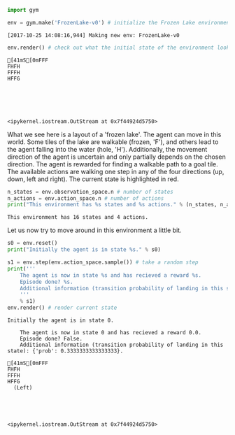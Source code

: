 

```python
import gym
```


```python
env = gym.make('FrozenLake-v0') # initialize the Frozen Lake environment
```

    [2017-10-25 14:08:16,944] Making new env: FrozenLake-v0



```python
env.render() # check out what the initial state of the environment looks like
```

    [41mS[0mFFF
    FHFH
    FFFH
    HFFG
    





    <ipykernel.iostream.OutStream at 0x7f44924d5750>



What we see here is a layout of a 'frozen lake'. The agent can move in this world. Some tiles of the lake are walkable (frozen, 'F'), and others lead to the agent falling into the water (hole, 'H'). Additionally, the movement direction of the agent is uncertain and only partially depends on the chosen direction. The agent is rewarded for finding a walkable path to a goal tile. The available actions are walking one step in any of the four directions (up, down, left and right). The current state is highlighted in red.


```python
n_states = env.observation_space.n # number of states
n_actions = env.action_space.n # number of actions
print("This environment has %s states and %s actions." % (n_states, n_actions))
```

    This environment has 16 states and 4 actions.


Let us now try to move around in this environment a little bit.


```python
s0 = env.reset()
print("Initially the agent is in state %s." % s0)

s1 = env.step(env.action_space.sample()) # take a random step
print('''
    The agent is now in state %s and has recieved a reward %s. 
    Episode done? %s.
    Additional information (transition probability of landing in this state): %s.
    '''
    % s1)
env.render() # render current state
```

    Initially the agent is in state 0.
    
        The agent is now in state 0 and has recieved a reward 0.0. 
        Episode done? False.
        Additional information (transition probability of landing in this state): {'prob': 0.3333333333333333}.
        
    [41mS[0mFFF
    FHFH
    FFFH
    HFFG
      (Left)





    <ipykernel.iostream.OutStream at 0x7f44924d5750>


